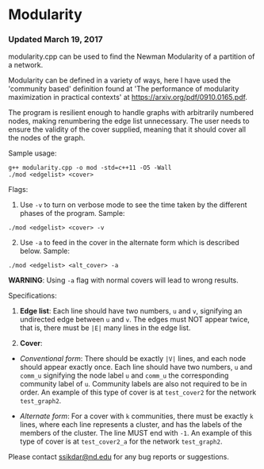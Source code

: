 # Modularity
### Updated March 19, 2017

modularity.cpp can be used to find the Newman Modularity of a partition of a network.

Modularity can be defined in a variety of ways, here I have used the 'community
based' definition found at 'The performance of modularity maximization in
practical contexts' at https://arxiv.org/pdf/0910.0165.pdf.

The program is resilient enough to handle graphs with arbitrarily numbered nodes,
making renumbering the edge list unnecessary. The user needs to ensure the validity
of the cover supplied, meaning that it should cover all the nodes of the graph.

Sample usage:
```
g++ modularity.cpp -o mod -std=c++11 -O5 -Wall
./mod <edgelist> <cover>
```

Flags:
1. Use ```-v``` to turn on verbose mode to see the time taken by the different phases
of the program.
Sample:
```
./mod <edgelist> <cover> -v
```

2. Use ```-a``` to feed in the cover in the alternate form which is described below.
Sample:
```
./mod <edgelist> <alt_cover> -a
```
**WARNING**: Using ```-a``` flag with normal covers will lead to wrong results.

Specifications:
1. **Edge list**:
Each line should have two numbers, ```u``` and ```v```, signifying an undirected
edge between ```u``` and ```v```. The edges must NOT appear twice, that is, there
must be ```|E|``` many lines in the edge list.

2. **Cover**:
- *Conventional form*: There should be exactly ```|V|``` lines, and each node
should appear exactly once. Each line should have two numbers, ```u``` and ```comm_u```
signifying the node label ```u``` and ```comm_u``` the corresponding community
label of ```u```. Community labels are also not required to be in order.
An example of this type of cover is at ```test_cover2``` for the network ```test_graph2```.

- *Alternate form*: For a cover with ```k``` communities, there must be exactly ```k```
lines, where each line represents a cluster, and has the labels of the members
of the cluster. The line MUST end with ```-1```.
An example of this type of cover is at ```test_cover2_a``` for the network ```test_graph2```.


Please contact ssikdar@nd.edu for any bug reports or suggestions.
